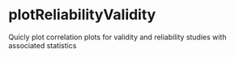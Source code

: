 # plotReliabilityValidity
Quicly plot correlation plots for validity and reliability studies with associated statistics
